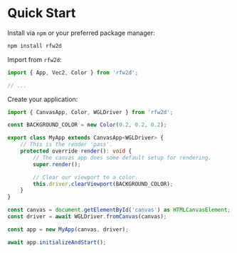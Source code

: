 # Quick Start

Install via `npm` or your preferred package manager:

```sh
npm install rfw2d
```

Import from `rfw2d`:

```typescript
import { App, Vec2, Color } from 'rfw2d';

// ...
```

Create your application:

```typescript
import { CanvasApp, Color, WGLDriver } from 'rfw2d';

const BACKGROUND_COLOR = new Color(0.2, 0.2, 0.2);

export class MyApp extends CanvasApp<WGLDriver> {
    // This is the render 'pass'.
    protected override render(): void {
        // The canvas app does some default setup for rendering.
        super.render();

        // Clear our viewport to a color.
        this.driver.clearViewport(BACKGROUND_COLOR);
    }
}

const canvas = document.getElementById('canvas') as HTMLCanvasElement;
const driver = await WGLDriver.fromCanvas(canvas);

const app = new MyApp(canvas, driver);

await app.initializeAndStart();
```
